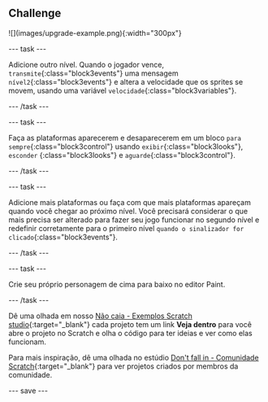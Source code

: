## Challenge

<div style="display: flex; flex-wrap: wrap">
<div>
![](images/upgrade-example.png){:width="300px"}
</div>
</div>

--- task ---

Adicione outro nível. Quando o jogador vence, `transmite`{:class="block3events"} uma mensagem `nível2`{:class="block3events"} e altera a velocidade que os sprites se movem, usando uma variável `velocidade`{:class="block3variables"}.

--- /task ---

--- task ---

Faça as plataformas aparecerem e desaparecerem em um bloco `para sempre`{:class="block3control"} usando `exibir`{:class="block3looks"}, `esconder` {:class="block3looks"} e `aguarde`{:class="block3control"}.

--- /task ---

--- task ---

Adicione mais plataformas ou faça com que mais plataformas apareçam quando você chegar ao próximo nível. Você precisará considerar o que mais precisa ser alterado para fazer seu jogo funcionar no segundo nível e redefinir corretamente para o primeiro nível `quando o sinalizador for clicado`{:class="block3events"}.

--- /task ---

--- task ---

Crie seu próprio personagem de cima para baixo no editor Paint.

--- /task ---

Dê uma olhada em nosso [Não caia - Exemplos Scratch studio](https://scratch.mit.edu/studios/29599110){:target="_blank"} cada projeto tem um link **Veja dentro** para você abre o projeto no Scratch e olha o código para ter ideias e ver como elas funcionam.

Para mais inspiração, dê uma olhada no estúdio [Don't fall in - Comunidade Scratch](https://scratch.mit.edu/studios/29601182){:target="_blank"} para ver projetos criados por membros da comunidade.

--- save ---

